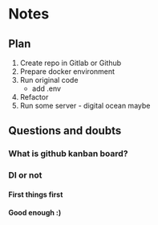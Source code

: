 # Notes

## Plan
1. Create repo in Gitlab or Github
2. Prepare docker environment
3. Run original code
    - add .env
4. Refactor
5. Run some server - digital ocean maybe


## Questions and doubts
### What is github kanban board?
### DI or not


#### First things first
#### Good enough :)
